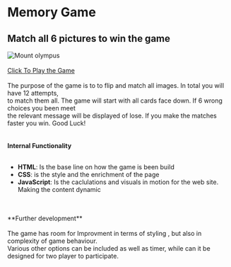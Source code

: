 # Memory Game 
## Match all 6 pictures to win the game
![Mount olympus](https://github.com/user-attachments/assets/b5a97437-4057-4c03-935e-f873b5a2d289)
<br>
<br>
[Click To Play the Game](https://nikolaosg88.github.io/The-Ultimate-Memory-Game-to-Play/)
<br>
<br>
The purpose of the game is to to flip and match all images.
In total you will have 12 attempts, <br> to match them all.
The game will start with all cards face down. If 6 wrong choices you been meet <br>
the relevant message will be displayed of lose. If you make the matches faster you win. Good Luck! <br>
<br>
<br>
**Internal Functionality**
<br>
<br>
* **HTML**: Is the base line on how the game is been build
* **CSS**: is the style and the enrichment of the page
* **JavaScript**: Is the caclulations and visuals in motion for the web site. Making the content dynamic <br>
<br>
<br>
**Further development**
<br>
<br>
The game has room for Improvment in terms of styling , but also in complexity of game behaviour.<br>
Various other options can be included as well as timer, while can it be designed for two player to participate.<br>

